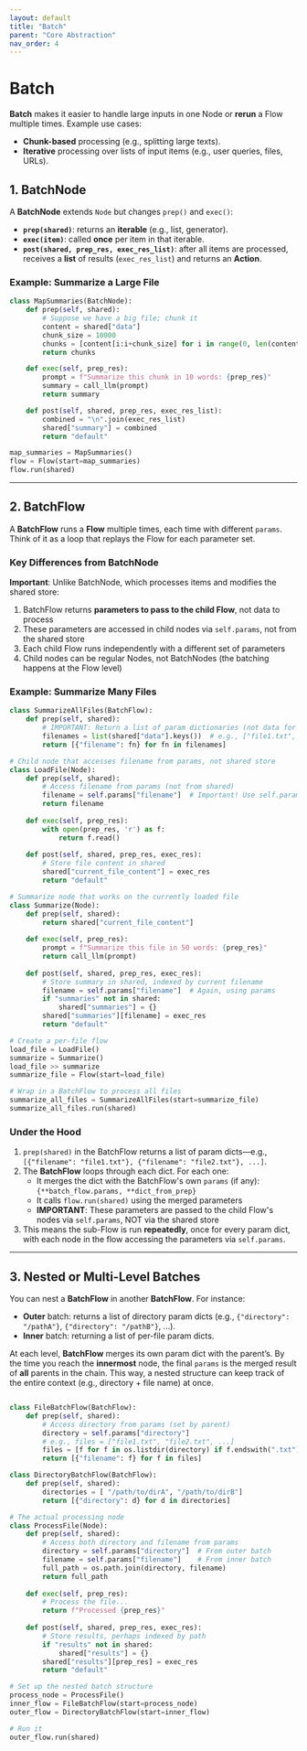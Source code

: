 ```yaml
---
layout: default
title: "Batch"
parent: "Core Abstraction"
nav_order: 4
---
```


# Batch

**Batch** makes it easier to handle large inputs in one Node or **rerun** a Flow multiple times. Example use cases:
- **Chunk-based** processing (e.g., splitting large texts).
- **Iterative** processing over lists of input items (e.g., user queries, files, URLs).

## 1. BatchNode

A **BatchNode** extends `Node` but changes `prep()` and `exec()`:

- **`prep(shared)`**: returns an **iterable** (e.g., list, generator).
- **`exec(item)`**: called **once** per item in that iterable.
- **`post(shared, prep_res, exec_res_list)`**: after all items are processed, receives a **list** of results (`exec_res_list`) and returns an **Action**.


### Example: Summarize a Large File

```python
class MapSummaries(BatchNode):
    def prep(self, shared):
        # Suppose we have a big file; chunk it
        content = shared["data"]
        chunk_size = 10000
        chunks = [content[i:i+chunk_size] for i in range(0, len(content), chunk_size)]
        return chunks

    def exec(self, prep_res):
        prompt = f"Summarize this chunk in 10 words: {prep_res}"
        summary = call_llm(prompt)
        return summary

    def post(self, shared, prep_res, exec_res_list):
        combined = "\n".join(exec_res_list)
        shared["summary"] = combined
        return "default"

map_summaries = MapSummaries()
flow = Flow(start=map_summaries)
flow.run(shared)
```

---

## 2. BatchFlow

A **BatchFlow** runs a **Flow** multiple times, each time with different `params`. Think of it as a loop that replays the Flow for each parameter set.

### Key Differences from BatchNode

**Important**: Unlike BatchNode, which processes items and modifies the shared store:

1. BatchFlow returns **parameters to pass to the child Flow**, not data to process
2. These parameters are accessed in child nodes via `self.params`, not from the shared store
3. Each child Flow runs independently with a different set of parameters
4. Child nodes can be regular Nodes, not BatchNodes (the batching happens at the Flow level)

### Example: Summarize Many Files

```python
class SummarizeAllFiles(BatchFlow):
    def prep(self, shared):
        # IMPORTANT: Return a list of param dictionaries (not data for processing)
        filenames = list(shared["data"].keys())  # e.g., ["file1.txt", "file2.txt", ...]
        return [{"filename": fn} for fn in filenames]

# Child node that accesses filename from params, not shared store
class LoadFile(Node):
    def prep(self, shared):
        # Access filename from params (not from shared)
        filename = self.params["filename"]  # Important! Use self.params, not shared
        return filename
        
    def exec(self, prep_res):
        with open(prep_res, 'r') as f:
            return f.read()
            
    def post(self, shared, prep_res, exec_res):
        # Store file content in shared
        shared["current_file_content"] = exec_res
        return "default"

# Summarize node that works on the currently loaded file
class Summarize(Node):
    def prep(self, shared):
        return shared["current_file_content"]
        
    def exec(self, prep_res):
        prompt = f"Summarize this file in 50 words: {prep_res}"
        return call_llm(prompt)
        
    def post(self, shared, prep_res, exec_res):
        # Store summary in shared, indexed by current filename
        filename = self.params["filename"]  # Again, using params
        if "summaries" not in shared:
            shared["summaries"] = {}
        shared["summaries"][filename] = exec_res
        return "default"

# Create a per-file flow
load_file = LoadFile()
summarize = Summarize()
load_file >> summarize
summarize_file = Flow(start=load_file)

# Wrap in a BatchFlow to process all files
summarize_all_files = SummarizeAllFiles(start=summarize_file)
summarize_all_files.run(shared)
```

### Under the Hood
1. `prep(shared)` in the BatchFlow returns a list of param dicts—e.g., `[{"filename": "file1.txt"}, {"filename": "file2.txt"}, ...]`.
2. The **BatchFlow** loops through each dict. For each one:
   - It merges the dict with the BatchFlow's own `params` (if any): `{**batch_flow.params, **dict_from_prep}`
   - It calls `flow.run(shared)` using the merged parameters
   - **IMPORTANT**: These parameters are passed to the child Flow's nodes via `self.params`, NOT via the shared store
3. This means the sub-Flow is run **repeatedly**, once for every param dict, with each node in the flow accessing the parameters via `self.params`.

---

## 3. Nested or Multi-Level Batches

You can nest a **BatchFlow** in another **BatchFlow**. For instance:
- **Outer** batch: returns a list of directory param dicts (e.g., `{"directory": "/pathA"}`, `{"directory": "/pathB"}`, ...).
- **Inner** batch: returning a list of per-file param dicts.

At each level, **BatchFlow** merges its own param dict with the parent’s. By the time you reach the **innermost** node, the final `params` is the merged result of **all** parents in the chain. This way, a nested structure can keep track of the entire context (e.g., directory + file name) at once.

```python

class FileBatchFlow(BatchFlow):
    def prep(self, shared):
        # Access directory from params (set by parent)
        directory = self.params["directory"]
        # e.g., files = ["file1.txt", "file2.txt", ...]
        files = [f for f in os.listdir(directory) if f.endswith(".txt")]
        return [{"filename": f} for f in files]

class DirectoryBatchFlow(BatchFlow):
    def prep(self, shared):
        directories = [ "/path/to/dirA", "/path/to/dirB"]
        return [{"directory": d} for d in directories]

# The actual processing node
class ProcessFile(Node):
    def prep(self, shared):
        # Access both directory and filename from params
        directory = self.params["directory"]  # From outer batch
        filename = self.params["filename"]    # From inner batch
        full_path = os.path.join(directory, filename)
        return full_path
        
    def exec(self, prep_res):
        # Process the file...
        return f"Processed {prep_res}"
        
    def post(self, shared, prep_res, exec_res):
        # Store results, perhaps indexed by path
        if "results" not in shared:
            shared["results"] = {}
        shared["results"][prep_res] = exec_res
        return "default"

# Set up the nested batch structure
process_node = ProcessFile()
inner_flow = FileBatchFlow(start=process_node)
outer_flow = DirectoryBatchFlow(start=inner_flow)

# Run it
outer_flow.run(shared)
```
